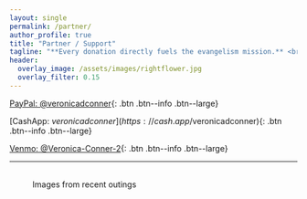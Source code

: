 ```yaml
---
layout: single
permalink: /partner/
author_profile: true
title: "Partner / Support"
tagline: "**Every donation directly fuels the evangelism mission.** <br>Your generous support helps provide Bibles, gospel tracts, travel expenses, care packages for the homeless, and essential outreach supplies—ensuring the message of salvation can go farther and touch more lives."
header:
  overlay_image: /assets/images/rightflower.jpg
  overlay_filter: 0.15
---
```


[PayPal: @veronicadconner](https://paypal.me/veronicadconner){: .btn .btn--info .btn--large}

[CashApp: $veronicadconner](https://cash.app/$veronicadconner){: .btn .btn--info .btn--large}

[Venmo: @Veronica-Conner-2](https://venmo.com/Veronica-Conner-2){: .btn .btn--info .btn--large}

---

<figure class="third">
	<img src="{{ site.url }}{{ site.baseurl }}/assets/images/messagecards.jpg" alt="">
	<img src="{{ site.url }}{{ site.baseurl }}/assets/images/jesussaves.jpg" alt="">
	<img src="{{ site.url }}{{ site.baseurl }}/assets/images/braceletbump.jpg" alt="">
	<figcaption>Images from recent outings</figcaption>
</figure>
